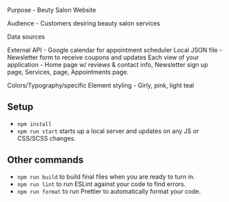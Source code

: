 
Purpose - Beuty Salon Website

Audience -  Customers desiring beauty salon services

Data sources

External API - Google calendar for appointment scheduler
Local JSON file - Newsletter form to receive coupons and updates
Each view of your application - Home page w/ reviews & contact info, Newsletter sign up page,  Services, page, Appointments page.

Colors/Typography/specific Element styling - Girly, pink, light teal


## Setup

- `npm install`
- `npm run start` starts up a local server and updates on any JS or CSS/SCSS changes.

## Other commands

- `npm run build` to build final files when you are ready to turn in.
- `npm run lint` to run ESLint against your code to find errors.
- `npm run format` to run Prettier to automatically format your code.
